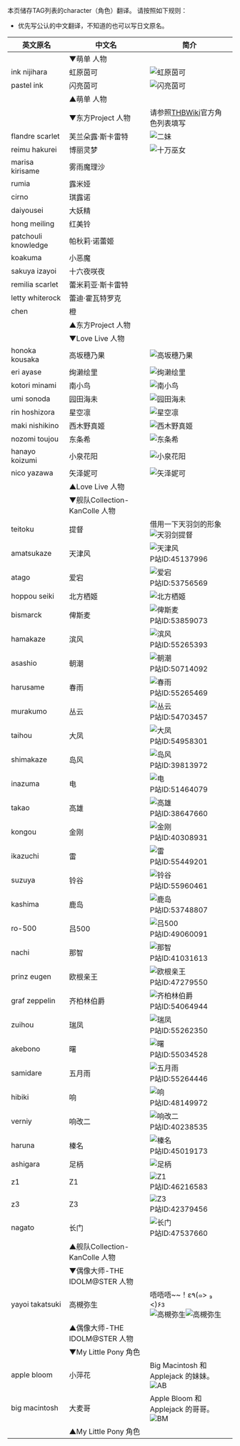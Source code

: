 本页储存TAG列表的character（角色）翻译。
请按照如下规则：
* 优先写公认的中文翻译，不知道的也可以写日文原名。

| 英文原名 | 中文名 | 简介 |
| -------- | ---------------------- | ---------------------------------------- |
| | ▼萌单 人物 | |
| ink nijihara | 虹原茵可 | ![虹原茵可](http://ww3.sinaimg.cn/large/6c84b2d6gw1f361447u84j205k07waac.jpg) |
| pastel ink | 闪亮茵可 | ![闪亮茵可](http://ww3.sinaimg.cn/large/6c84b2d6gw1f36134flq4j205k08674h.jpg) |
| | ▲萌单 人物 | |
| | ▼东方Project 人物 | 请参照[THBWiki](http://thwiki.cc/%E5%AE%98%E6%96%B9%E8%A7%92%E8%89%B2%E5%88%97%E8%A1%A8)官方角色列表填写 |
| flandre scarlet | 芙兰朵露·斯卡雷特 | ![二妹](http://exhentai.org/t/72/3c/723ca0e20e7cbf1b9f83c3a082c37b560de437aa-2602261-1787-2500-jpg_l.jpg) |
| reimu hakurei | 博丽灵梦 | ![十万巫女](https://img.acg.moe/common/thumb/8/87/ShinkirouReimu.jpg/447px-ShinkirouReimu.jpg) |
| marisa kirisame | 雾雨魔理沙 |  |
| rumia | 露米娅 | |
| cirno | 琪露诺 | |
| daiyousei | 大妖精 | |
| hong meiling | 红美铃 | |
| patchouli knowledge | 帕秋莉·诺蕾姬 | |
| koakuma | 小恶魔 | |
| sakuya izayoi | 十六夜咲夜 | |
| remilia scarlet | 蕾米莉亚·斯卡雷特 | |
| letty whiterock | 蕾迪·霍瓦特罗克 | |
| chen | 橙 | |
| | ▲东方Project 人物 | |
| | ▼Love Live 人物 | |
| honoka kousaka | 高坂穗乃果 | ![高坂穗乃果](https://img.acg.moe/common/thumb/c/c6/Member01_honoka.png/250px-Member01_honoka.png) |
| eri ayase | 绚濑绘里 | ![绚濑绘里](https://img.acg.moe/common/thumb/7/73/Member02_eli.png/250px-Member02_eli.png) |
| kotori minami | 南小鸟 | ![南小鸟](https://img.acg.moe/common/thumb/f/ff/Member03_kotorii.png/250px-Member03_kotorii.png) |
| umi sonoda | 园田海未 | ![园田海未](https://img.acg.moe/common/thumb/5/53/Member04_umi_side.png/250px-Member04_umi_side.png) |
| rin hoshizora | 星空凛 | ![星空凛](https://img.acg.moe/common/thumb/e/ee/Member05_rin_.png/250px-Member05_rin_.png) |
| maki nishikino | 西木野真姬 | ![西木野真姬](https://img.acg.moe/common/thumb/1/1b/Member06_maki.png/250px-Member06_maki.png) |
| nozomi toujou | 东条希 | ![东条希](https://img.acg.moe/common/thumb/2/2d/Member07_nozomi.png/250px-Member07_nozomi.png) |
| hanayo koizumi | 小泉花阳 | ![小泉花阳](https://img.acg.moe/common/thumb/3/3e/Member08_hanayo.png/250px-Member08_hanayo.png) |
| nico yazawa | 矢泽妮可 | ![矢泽妮可](https://img.acg.moe/common/thumb/2/20/Member09_nico.png/250px-Member09_nico.png) |
| | ▲Love Live 人物 | |
| | ▼舰队Collection-KanColle 人物 | |
| teitoku | 提督 | 借用一下天羽剑的形象<br>![天羽剑提督](https://img.acg.moe/common/thumb/e/ef/%E5%A4%A9%E7%BE%BD%E5%89%91%E6%8F%90%E7%9D%A3.png/250px-%E5%A4%A9%E7%BE%BD%E5%89%91%E6%8F%90%E7%9D%A3.png) |
| amatsukaze | 天津风 | ![天津风](https://img.acg.moe/common/thumb/d/d2/45137996_p0.jpg/250px-45137996_p0.jpg)<br>P站ID:45137996 |
| atago | 爱宕 | ![爱宕](https://img.acg.moe/common/thumb/c/c3/53756569_p0.png/250px-53756569_p0.png)<br>P站ID:53756569 |
| hoppou seiki | 北方栖姬 | ![北方栖姬](https://img.acg.moe/common/thumb/3/39/45296786_2.jpg/250px-45296786_2.jpg) |
| bismarck | 俾斯麦 | ![俾斯麦](https://img.acg.moe/common/thumb/3/33/53859073_p0.jpg/250px-53859073_p0.jpg)<br>P站ID:53859073 |
| hamakaze | 滨风 | ![滨风](https://img.acg.moe/common/thumb/e/ef/55265393_p0_master1200.jpg/250px-55265393_p0_master1200.jpg)<br>P站ID:55265393 |
| asashio | 朝潮 | ![朝潮](https://img.acg.moe/common/thumb/b/bb/50714092_p0.jpg/250px-50714092_p0.jpg)<br>P站ID:50714092 |
| harusame | 春雨 | ![春雨](https://img.acg.moe/common/thumb/2/2e/55265469_p0.jpg/250px-55265469_p0.jpg)<br>P站ID:55265469 |
| murakumo | 丛云 | ![丛云](https://img.acg.moe/common/thumb/6/62/54703457_p0.png/250px-54703457_p0.png)<br>P站ID:54703457 |
| taihou | 大凤 | ![大凤](https://img.acg.moe/common/thumb/3/31/54958301_p0_master1200.jpg/250px-54958301_p0_master1200.jpg)<br>P站ID:54958301 |
| shimakaze | 岛风 | ![岛风](https://img.acg.moe/common/thumb/0/00/KanShimakaze.jpg/250px-KanShimakaze.jpg)<br>P站ID:39813972 |
| inazuma | 电 | ![电](https://img.acg.moe/common/thumb/b/bd/51464079.jpg/250px-51464079.jpg)<br>P站ID:51464079 |
| takao | 高雄 | ![高雄](https://img.acg.moe/common/thumb/8/87/38647660_p0.jpg/250px-38647660_p0.jpg)<br>P站ID:38647660 |
| kongou | 金刚 | ![金刚](https://img.acg.moe/common/thumb/7/7b/%E9%87%91%E5%88%9A12222.jpg/250px-%E9%87%91%E5%88%9A12222.jpg)<br>P站ID:40308931 |
| ikazuchi | 雷 | ![雷](https://img.acg.moe/common/thumb/2/23/55449201_p0.png/250px-55449201_p0.png)<br>P站ID:55449201 |
| suzuya | 铃谷 | ![铃谷](https://img.acg.moe/common/thumb/a/a0/55960461_p0_master1200.jpg/250px-55960461_p0_master1200.jpg)<br>P站ID:55960461 |
| kashima | 鹿岛 | ![鹿岛](https://img.acg.moe/common/thumb/a/a4/53748807.jpg/250px-53748807.jpg)<br>P站ID:53748807 |
| ro-500 | 吕500 | ![吕500](https://img.acg.moe/common/thumb/0/01/%E5%90%95500.jpg/250px-%E5%90%95500.jpg)<br>P站ID:49060091 |
| nachi | 那智 | ![那智](https://img.acg.moe/common/thumb/6/64/41031613_p0.jpg/250px-41031613_p0.jpg)<br>P站ID:41031613 |
| prinz eugen | 欧根亲王 | ![欧根亲王](https://img.acg.moe/common/thumb/9/93/47279550_p0.png/250px-47279550_p0.png)<br>P站ID:47279550 |
| graf zeppelin | 齐柏林伯爵 | ![齐柏林伯爵](https://img.acg.moe/common/thumb/6/64/54064944_p0.jpg/250px-54064944_p0.jpg)<br>P站ID:54064944 |
| zuihou | 瑞凤 | ![瑞凤](https://img.acg.moe/common/thumb/f/fd/55262350_p0.jpg/250px-55262350_p0.jpg)<br>P站ID:55262350 |
| akebono | 曙 | ![曙](https://img.acg.moe/common/thumb/5/5c/55034528_p0.jpg/250px-55034528_p0.jpg)<br>P站ID:55034528 |
| samidare | 五月雨 | ![五月雨](https://img.acg.moe/common/thumb/9/9b/55264446_p0.png/250px-55264446_p0.png)<br>P站ID:55264446 |
| hibiki | 响 | ![响](https://img.acg.moe/common/thumb/7/76/48149972_p0.png/250px-48149972_p0.png)<br>P站ID:48149972 |
| verniy | 响改二 | ![响改二](https://img.acg.moe/common/thumb/3/3d/40238535_p0.jpg/250px-40238535_p0.jpg)<br>P站ID:40238535 |
| haruna | 榛名 | ![榛名](https://img.acg.moe/common/thumb/5/52/45019173_p0.jpg/250px-45019173_p0.jpg)<br>P站ID:45019173 |
| ashigara | 足柄 | ![足柄](https://img.acg.moe/common/thumb/6/69/52960554_p2_master1200.jpg/250px-52960554_p2_master1200.jpg) |
| z1 | Z1 | ![Z1](https://img.acg.moe/common/thumb/5/53/46216583_p0.jpg/250px-46216583_p0.jpg)<br>P站ID:46216583 |
| z3 | Z3 | ![Z3](https://img.acg.moe/common/thumb/8/88/42379456.jpg/250px-42379456.jpg)<br>P站ID:42379456 |
| nagato | 长门 | ![长门](https://img.acg.moe/common/thumb/d/d5/47537660_p0.png/250px-47537660_p0.png)<br>P站ID:47537660 |
| | ▲舰队Collection-KanColle 人物 | |
| | ▼偶像大师-THE IDOLM@STER 人物 | |
| yayoi takatsuki | 高槻弥生 | 唔唔唔~~！ε٩(๑> ₃ <)۶з<br>![高槻弥生](https://tse1-mm.cn.bing.net/th?id=OIP.M969d49ac2871c295b5acd933325b76f7o0&w=100&h=148&c=7&rs=1&qlt=90&o=4&pid=1.1)![高槻弥生](http://exhentai.org/t/4e/3f/4e3f794c31daa6bf8250e4d0f9637ad870263eaf-531191-960-1420-jpg_l.jpg) |
| | ▲偶像大师-THE IDOLM@STER 人物 | |
| | ▼My Little Pony 角色 | |
| apple bloom | 小萍花 | Big Macintosh 和 Applejack 的妹妹。![AB](http://41.media.tumblr.com/03a61779e67bebff06d92110076bfcd0/tumblr_inline_nyfvscVFmw1t8saa6_500.png) |
| big macintosh | 大麦哥 | Apple Bloom 和 Applejack 的哥哥。![BM](https://31.media.tumblr.com/88874d9ab3d8c6f727743d0e5ec0e1ff/tumblr_inline_nk52r9LXS81snpgiu.png) |
| | ▲My Little Pony 角色 | |